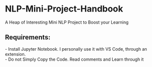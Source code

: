 # NLP-Mini-Project-Handbook
A Heap of Interesting Mini NLP Project to Boost your Learning

<h2>Requirements:</h2>
- Install Jupyter Notebook. I personally use it with VS Code, through an extension.<br>
- Do not Simply Copy the Code. Read comments and Learn through it
